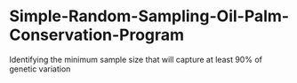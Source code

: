 # Simple-Random-Sampling-Oil-Palm-Conservation-Program
Identifying the minimum sample size that will capture at least 90% of genetic variation
